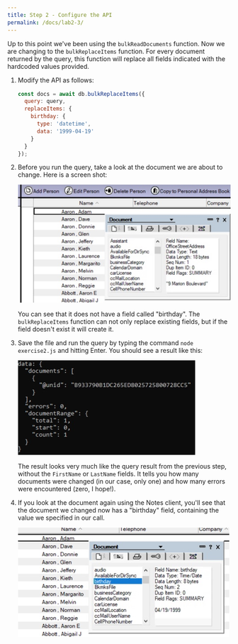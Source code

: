 ```yaml
---
title: Step 2 - Configure the API
permalink: /docs/lab2-3/
---
```


Up to this point we've been using the `bulkReadDocuments` function.  Now we are changing to the `bulkReplaceItems` function.  For every document returned by the query, this function will replace all fields indicated with the hardcoded values provided.

1. Modify the API as follows:

    ```JavaScript
    const docs = await db.bulkReplaceItems({
      query: query,
      replaceItems: {
        birthday: {
          type: 'datetime',
          data: '1999-04-19'
        }
      }
    });
    ```


1. Before you run the query, take a look at the document we are about to change.  Here is a screen shot:


    ![](../images/ex2c/before.jpg)

    You can see that it does not have a field called "birthday".  The `bulkReplaceItems` function can not only replace existing fields, but if the field doesn't exist it will create it.

1. Save the file and run the query by typing the command `node exercise2.js` and hitting Enter.  You should see a result like this:

    ![](../images/ex2c/results.jpg)

    The result looks very much like the query result from the previous step, without the `FirstName` or `LastName` fields.  It tells you how many documents were changed (in our case, only one) and how many errors were encountered (zero, I hope!).

1. If you look at the document again using the Notes client, you'll see that the document we changed now has a "birthday" field, containing the value we specified in our call.

    ![](../images/ex2c/after.jpg)